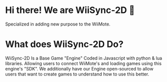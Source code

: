# Hi there! We are WiiSync-2D 👋
Specialized in adding new purpose to the WiiMote.

# What does WiiSync-2D Do?
WiiSync-2D Is a Base Game "Engine" Coded in Javascript with python & lua libraries. Allowing users to connect WiiMote's and loading games using this engine's "SDK".
We additionally have our Engine open-sourced to allow users that want to create games to understand how to use this better.

